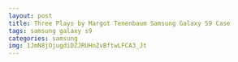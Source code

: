 ```yaml
---
layout: post
title: Three Plays by Margot Tenenbaum Samsung Galaxy S9 Case
tags: samsung galaxy s9
categories: samsung
img: 1JmN8jOjugdiDZJRUHnZvBftwLFCA3_Jt
---
```

